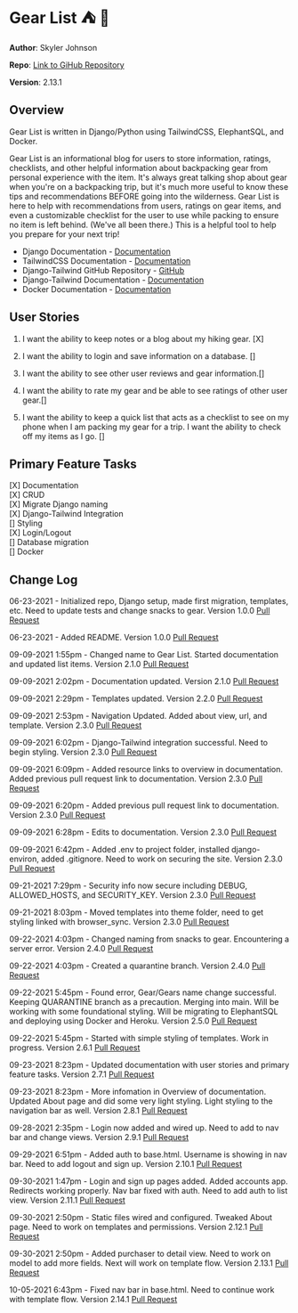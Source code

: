 # Gear List ⛺️ 🗻

**Author**: Skyler Johnson

**Repo**: [Link to GiHub Repository](https://github.com/SkylerJohnson102020/gear-list)

**Version**: 2.13.1

## Overview

Gear List is written in Django/Python using TailwindCSS, ElephantSQL, and Docker. 

Gear List is an informational blog for users to store information, ratings, checklists, and other helpful information about backpacking gear from personal experience with the item. It's always great talking shop about gear when you're on a backpacking trip, but it's much more useful to know these tips and recommendations BEFORE going into the wilderness. Gear List is here to help with recommendations from users, ratings on gear items, and even a customizable checklist for the user to use while packing to ensure no item is left behind. (We've all been there.) This is a helpful tool to help you prepare for your next trip!

- Django Documentation - [Documentation](https://docs.djangoproject.com/en/3.2/)
- TailwindCSS Documentation - [Documentation](https://tailwindcss.com/docs)
- Django-Tailwind GitHub Repository - [GitHub](https://github.com/timonweb/django-tailwind)
- Django-Tailwind Documentation - [Documentation](https://django-tailwind.readthedocs.io/en/latest/index.html)
- Docker Documentation - [Documentation](https://docs.docker.com/)

## User Stories

1. I want the ability to keep notes or a blog about my hiking gear. [X]

2. I want the ability to login and save information on a database. []

3. I want the ability to see other user reviews and gear information.[]

4. I want the ability to rate my gear and be able to see ratings of other user gear.[]

5. I want the ability to keep a quick list that acts as a checklist to see on my phone when I am packing my gear for a trip. I want the ability to check off my items as I go. []

## Primary Feature Tasks

[X] Documentation  
[X] CRUD  
[X] Migrate Django naming  
[X] Django-Tailwind Integration  
[] Styling  
[X] Login/Logout  
[] Database migration  
[] Docker

## Change Log

06-23-2021 - Initialized repo, Django setup, made first migration, templates, etc. Need to update tests and change snacks to gear. Version 1.0.0 [Pull Request](https://github.com/SkylerJohnson102020/gear-list/commit/c1c7696d4bf8fbeabdc9341a87571e0e123674ee)

06-23-2021 - Added README. Version 1.0.0 [Pull Request](https://github.com/SkylerJohnson102020/gear-list/commit/2724d3f7cd82cca465e01ff24a1cb79f39c97f5b)

09-09-2021 1:55pm - Changed name to Gear List. Started documentation and updated list items. Version 2.1.0 [Pull Request](https://github.com/SkylerJohnson102020/gear-list/commit/b076e3ea5294e0a520b71c19360125ae6ffcb8f1)

09-09-2021 2:02pm - Documentation updated. Version 2.1.0 [Pull Request](https://github.com/SkylerJohnson102020/gear-list/commit/a6c8b4e34a58dbd2b3adebfeba2d5b1a4cbce31e)

09-09-2021 2:29pm - Templates updated. Version 2.2.0 [Pull Request](https://github.com/SkylerJohnson102020/gear-list/commit/bc6726a5a29bfbf53483a02915f6baacf7232963)

09-09-2021 2:53pm - Navigation Updated. Added about view, url, and template. Version 2.3.0 [Pull Request](https://github.com/SkylerJohnson102020/gear-list/commit/bc6e92a8355d205688212d96061eaaf4cf7af80b)

09-09-2021 6:02pm - Django-Tailwind integration successful. Need to begin styling. Version 2.3.0 [Pull Request](https://github.com/SkylerJohnson102020/gear-list/commit/e85b6977d9c417a55feec493673af6ba9f85119f)

09-09-2021 6:09pm - Added resource links to overview in documentation. Added previous pull request link to documentation. Version 2.3.0 [Pull Request](https://github.com/SkylerJohnson102020/gear-list/commit/e85b6977d9c417a55feec493673af6ba9f85119f)

09-09-2021 6:20pm - Added previous pull request link to documentation. Version 2.3.0 [Pull Request](https://github.com/SkylerJohnson102020/gear-list/commit/afe06479b408a719ef208906b89e7afb6b6998e2)

09-09-2021 6:28pm - Edits to documentation. Version 2.3.0 [Pull Request](https://github.com/SkylerJohnson102020/gear-list/commit/3cfedda716f26a2b0b9e1dcbf3d5047cdfb8c07c)

09-09-2021 6:42pm - Added .env to project folder, installed django-environ, added .gitignore. Need to work on securing the site. Version 2.3.0 [Pull Request](https://github.com/SkylerJohnson102020/gear-list/commit/98eb7d28e6a3779f37deb1ae46f7fc52c3180b8a)

09-21-2021 7:29pm - Security info now secure including DEBUG, ALLOWED_HOSTS, and SECURITY_KEY. Version 2.3.0 [Pull Request](https://github.com/SkylerJohnson102020/gear-list/commit/d9560f46dbf635aa9af2d457ee76644e96a3ac08)

09-21-2021 8:03pm - Moved templates into theme folder, need to get styling linked with browser_sync. Version 2.3.0 [Pull Request](https://github.com/SkylerJohnson102020/gear-list/commit/7237e629cc6ea6387c8fda67b76dd3f72729b743)

09-22-2021 4:03pm - Changed naming from snacks to gear. Encountering a server error. Version 2.4.0 [Pull Request](https://github.com/SkylerJohnson102020/gear-list/commit/957bf4710bfdeed768f5bec4e64b49eec3ede06c)

09-22-2021 4:03pm - Created a quarantine branch. Version 2.4.0 [Pull Request](https://github.com/SkylerJohnson102020/gear-list/commit/ea149d0afa722f095d6f241ff2f2b3699ca3ca80)

09-22-2021 5:45pm - Found error, Gear/Gears name change successful. Keeping QUARANTINE branch as a precaution. Merging into main. Will be working with some foundational styling. Will be migrating to ElephantSQL and deploying using Docker and Heroku. Version 2.5.0 [Pull Request](https://github.com/SkylerJohnson102020/gear-list/commit/d035726c88bcc1c3f8605af9f79cd78b2986930f)

09-22-2021 5:45pm - Started with simple styling of templates. Work in progress. Version 2.6.1 [Pull Request](https://github.com/SkylerJohnson102020/gear-list/commit/3013debe26d10639f41298eb115157f17122cf47)

09-23-2021 8:23pm - Updated documentation with user stories and primary feature tasks. Version 2.7.1 [Pull Request](https://github.com/SkylerJohnson102020/gear-list/commit/79c869200eb304cf7014ebb7a8f2efaff305a822)

09-23-2021 8:23pm - More infomation in Overview of documentation. Updated About page and did some very light styling. Light styling to the navigation bar as well. Version 2.8.1 [Pull Request](https://github.com/SkylerJohnson102020/gear-list/commit/dcb35d500732bb03cd29422360dce0b04681475e)

09-28-2021 2:35pm - Login now added and wired up. Need to add to nav bar and change views. Version 2.9.1 [Pull Request](https://github.com/SkylerJohnson102020/gear-list/commit/ac5c16e610b4c72dc71f92c66adfbdbbf07174d2)

09-29-2021 6:51pm - Added auth to base.html. Username is showing in nav bar. Need to add logout and sign up. Version 2.10.1 [Pull Request](https://github.com/SkylerJohnson102020/gear-list/commit/54bd7259ed5ec56a0104cbb183342cca21b971cb)

09-30-2021 1:47pm - Login and sign up pages added. Added accounts app. Redirects working properly. Nav bar fixed with auth. Need to add auth to list view. Version 2.11.1 [Pull Request](https://github.com/SkylerJohnson102020/gear-list/commit/966e36c4c00a02ca279de2adbd5efef4719c4775)

09-30-2021 2:50pm - Static files wired and configured. Tweaked About page. Need to work on templates and permissions. Version 2.12.1 [Pull Request](https://github.com/SkylerJohnson102020/gear-list/commit/e0fd903e171bdbb6bd3aaa45e1bb4b75e3a89af1)

09-30-2021 2:50pm - Added purchaser to detail view. Need to work on model to add more fields. Next will work on template flow. Version 2.13.1 [Pull Request](https://github.com/SkylerJohnson102020/gear-list/commit/c0f714169bd385ed1e2dc63bd8c7013df82143ac)

10-05-2021 6:43pm - Fixed nav bar in base.html. Need to continue work with template flow. Version 2.14.1 [Pull Request]()